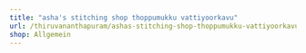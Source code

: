 ```yaml
---
title: "asha's stitching shop thoppumukku vattiyoorkavu"
url: /thiruvananthapuram/ashas-stitching-shop-thoppumukku-vattiyoorkavu/
shop: Allgemein
---
```

